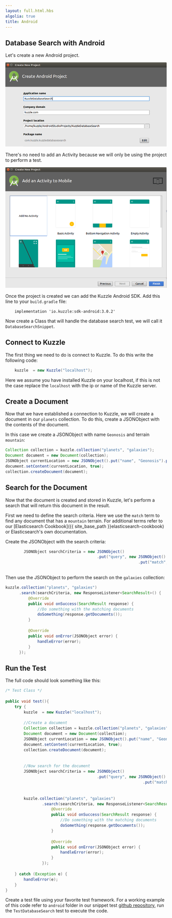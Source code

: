 ```yaml
---
layout: full.html.hbs
algolia: true
title: Android
---
```



## Database Search with Android

Let's create a new Android project. 

![create android project](androidstudio_project_databasesearch.png)

There's no need to add an Activity because we will only be using the project to perform a test.

![create android project](androidstudio_project_noactivity.png)


Once the project is created we can add the Kuzzle Android SDK. Add this line to your `build.gradle` file:


```
    implementation 'io.kuzzle:sdk-android:3.0.2'
```


Now create a Class that will handle the database search test, we will call it `DatabaseSearchSnippet`.


## Connect to Kuzzle

The first thing we need to do is connect to Kuzzle. To do this write the following code:

```Java
    kuzzle  = new Kuzzle("localhost");
```

Here we assume you have installed Kuzzle on your localhost, if this is not the case replace the `localhost` with the ip or name of the Kuzzle server.

## Create a Document

Now that we have established a connection to Kuzzle, we will create a document in our `planets` collection. To do this, create a JSONObject with the contents of the document.

In this case we create a JSONObject with name `Geonosis` and terrain `mountain`:

```Java
Collection collection = kuzzle.collection("planets", "galaxies");
Document document = new Document(collection);
JSONObject currentLocation = new JSONObject().put("name", "Geonosis").put("terrain", "mountain");
document.setContent(currentLocation, true);
collection.createDocument(document);
```
 
## Search for the Document

Now that the document is created and stored in Kuzzle, let's perform a search that will return this document in the result.

First we need to define the search criteria. Here we use the `match` term to find any document that has a `mountain` terrain. For additional terms refer to our [Elasticsearch Cookbook]({{ site_base_path }}elasticsearch-cookbook) or Elasticsearch's own documentation.

Create the JSONObject with the search criteria:

```Java
        JSONObject searchCriteria = new JSONObject()
                                        .put("query", new JSONObject()
                                                          .put("match", new JSONObject()
                                                                            .put("terrain", "mountain")));

```

Then use the JSONObject to perform the search on the `galaxies` collection:

```Java
kuzzle.collection("planets", "galaxies")
      .search(searchCriteria, new ResponseListener<SearchResult>() {
          @Override
          public void onSuccess(SearchResult response) {
              //Do something with the matching documents
              doSomething(response.getDocuments());
          }

          @Override
          public void onError(JSONObject error) {
              handleError(error);
          }
      });
```


## Run the Test

The full code should look something like this:

```Java
/* Test Class */

public void test(){
    try {
        kuzzle  = new Kuzzle("localhost");
        
        //Create a document
        Collection collection = kuzzle.collection("planets", "galaxies");
        Document document = new Document(collection);
        JSONObject currentLocation = new JSONObject().put("name", "Geonosis").put("terrain", "mountain");
        document.setContent(currentLocation, true);
        collection.createDocument(document);


        //Now search for the document
        JSONObject searchCriteria = new JSONObject()
                                        .put("query", new JSONObject()
                                                            .put("match", new JSONObject()
                                                                            .put("terrain", "mountain")));

        kuzzle.collection("planets", "galaxies")
                .search(searchCriteria, new ResponseListener<SearchResult>() {
                    @Override
                    public void onSuccess(SearchResult response) {
                        //Do something with the matching documents
                        doSomething(response.getDocuments());
                    }

                    @Override
                    public void onError(JSONObject error) {
                        handleError(error);
                    }
                });

    } catch (Exception e) {
        handleError(e);
    }        
}
```

Create a test file using your favorite test framework. For a working example of this code refer to `android` folder in our snippet test [github repository](https://github.com/kuzzleio/kuzzle.io-snippet-tests), run the `TestDatabaseSearch` test to execute the code.
